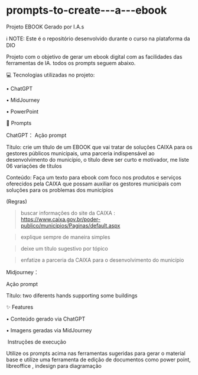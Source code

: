 # prompts-to-create---a---ebook
Projeto EBOOK Gerado por I.A.s

ℹ️ NOTE: Este é o repositório desenvolvido durante o curso na plataforma da DIO

Projeto com o objetivo de gerar um ebook digital com as facilidades das ferramentas de IA. todos os prompts seguem abaixo.


💻 Tecnologias utilizadas no projeto:

•	ChatGPT

•	MidJourney

•	PowerPoint

🧠 Prompts

ChatGPT：
Ação         	prompt

Título:        crie um título de um EBOOK que vai tratar de soluções CAIXA para os gestores públicos municipais, uma parceria 
              indispensável ao desenvolvimento do município, o título deve ser curto e motivador, me liste 06 variações de títulos
              
Conteúdo:      Faça um texto para ebook com foco nos produtos e serviços oferecidos pela CAIXA que possam auxiliar os gestores municipais 
              com soluções para os problemas dos municípios
              
 (Regras)
 
 >buscar informações do site da CAIXA : https://www.caixa.gov.br/poder-publico/municipios/Paginas/default.aspx

 >explique sempre de maneira simples

 >deixe um título sugestivo por tópico

 >enfatize a parceria da CAIXA para o desenvolvimento do município

Midjourney：

Ação	   prompt

Título:  two diferents hands supporting some buildings

✨ Features

•	Conteúdo gerado via ChatGPT

•	Imagens geradas via MidJourney

️ Instruções de execução

Utilize os prompts acima nas ferramentas sugeridas para gerar o material base e utilize uma ferramenta de edição de documentos como power point, libreoffice , indesign para diagramação

